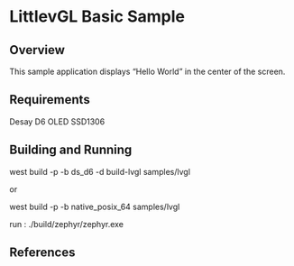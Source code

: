 # LittlevGL Basic Sample

## Overview

This sample application displays “Hello World” in the center of the screen.

## Requirements

Desay D6 OLED SSD1306

## Building and Running

west build -p -b ds_d6 -d build-lvgl samples/lvgl

or

west build -p -b native_posix_64 samples/lvgl

run : ./build/zephyr/zephyr.exe

## References

